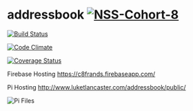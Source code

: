 # addressbook [![NSS-Cohort-8](https://img.shields.io/badge/NSS-cohort--8-3C617F.svg)](http://blog.aijoona.com/wp-content/uploads/2011/04/crockford.jpg)

[![Build Status](https://travis-ci.org/luketlancaster/addressbook.svg?branch=master)](https://travis-ci.org/luketlancaster/addressbook)

[![Code Climate](https://codeclimate.com/github/luketlancaster/addressbook/badges/gpa.svg)](https://codeclimate.com/github/luketlancaster/addressbook)

[![Coverage Status](https://coveralls.io/repos/luketlancaster/addressbook/badge.svg)](https://coveralls.io/r/luketlancaster/addressbook)

Firebase Hosting
https://c8frands.firebaseapp.com/

Pi Hosting
http://www.luketlancaster.com/addressbook/public/

![Pi Files](https://img.shields.io/badge/pi-operational-047F1C.svg)
